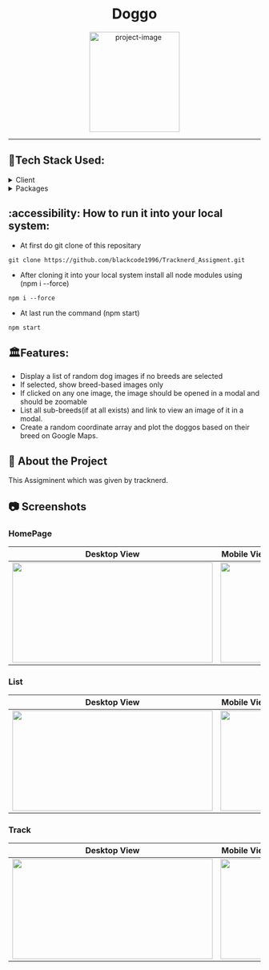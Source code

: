 <h1 align="center" id="title">Doggo</h1>

<p align="center"><img src="https://yt3.ggpht.com/a/AATXAJxF4-f8JFzTfRVecS077hTtaWSuLuCaUnVWQA=s900-c-k-c0xffffffff-no-rj-mo" alt="project-image" width="180" height="200/"></p>
<hr/>

## :space_invader:Tech Stack Used:

<details>
  <summary>Client</summary>
  <ul>
    <li><a href="https://#/">HTML</a></li>
    <li><a href="https://#/">Css</a></li>
    <li><a href="https://#/">Javascript</a></li>
    <li><a href="https://reactjs.org/">React.js</a></li>
    <li><a href="https://chakra-ui.com/">Chakra UI</a></li>
  </ul>
</details>

<details>
<summary>Packages</summary>
  <ul>
    <li><a href="https://www.npmjs.com/package/axios">Axios</a></li>
    <li><a href="https://www.npmjs.com/package/react-zoom-pan-pinch">react-zoom-pan-pinch</a></li>
    <li><a href="https://www.npmjs.com/package/google-maps-react">google-maps-react</a></li>
    <li><a href="https://www.npmjs.com/package/react-scroll-to-top">react-scroll-to-top</a></li>
  </ul>
</details>

## :accessibility: How to run it into your local system:

- At first do git clone of this repositary
```
git clone https://github.com/blackcode1996/Tracknerd_Assigment.git
```
- After cloning it into your local system install all node modules using (npm i --force)
```
npm i --force
```
- At last run the command (npm start)
```
npm start
```

## 🏛️Features:

- Display a list of random dog images if no breeds are selected
- If selected, show breed-based images only
- If clicked on any one image, the image should be opened in a modal and should be zoomable
- List all sub-breeds(if at all exists) and link to view an image of it in a modal.
- Create a random coordinate array and plot the doggos based on their breed on Google Maps.

## :star2: About the Project

This Assigminent which was given by tracknerd.

## :camera: Screenshots

### HomePage
| Desktop View | Mobile View |
| ------ | ------ |
| <img width="400" height="200" src="https://github.com/blackcode1996/Tracknerd_Assigment/assets/110044436/62066a81-39a7-45d0-9643-6359b78a5f3a"  /> | <img align="center"  width="100" height="200" src="https://github.com/blackcode1996/Tracknerd_Assigment/assets/110044436/579c606f-c355-423d-9e9d-538c31d2c486"> |

### List
| Desktop View | Mobile View |
| ------ | ------ |
| <img width="400" height="200" src="https://github.com/blackcode1996/Tracknerd_Assigment/assets/110044436/b5482787-7a7f-4284-9ca7-e92e55307fae"  /> | <img align="center"  width="100" height="200" src="https://github.com/blackcode1996/Tracknerd_Assigment/assets/110044436/8c738753-174d-41f4-abf0-ede3be0dd6ea"> |

### Track
| Desktop View | Mobile View |
| ------ | ------ |
| <img width="400" height="200" src="https://github.com/blackcode1996/Tracknerd_Assigment/assets/110044436/31b1f4bb-fd12-4170-bc64-3c9aade966cd"  /> | <img align="center"  width="100" height="200" src="https://github.com/blackcode1996/Tracknerd_Assigment/assets/110044436/6c028ba3-8f6a-44fd-b559-bd38f47081c7"> |
